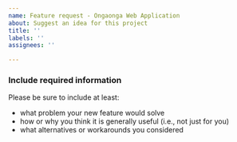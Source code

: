 ```yaml
---
name: Feature request - Ongaonga Web Application
about: Suggest an idea for this project
title: ''
labels: ''
assignees: ''

---
```


### Include required information

Please be sure to include at least:

 - what problem your new feature would solve
 - how or why you think it is generally useful (i.e., not just for you)
 - what alternatives or workarounds you considered
